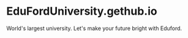 # EduFordUniversity.gethub.io
World's largest university. Let's make your future bright with Eduford.

